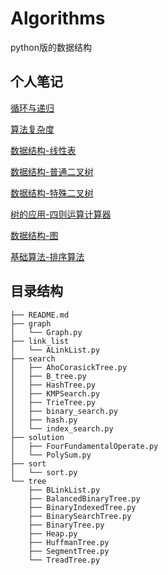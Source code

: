 # Algorithms
python版的数据结构

## 个人笔记

[循环与递归](http://www.citisy.site/posts/47258.html)

[算法复杂度](http://www.citisy.site/posts/30614.html)

[数据结构-线性表](http://www.citisy.site/posts/38337.html)

[数据结构-普通二叉树](http://www.citisy.site/posts/47120.html)

[数据结构-特殊二叉树](http://www.citisy.site/posts/1307.html)

[树的应用-四则运算计算器](http://www.citisy.site/posts/24487.html)

[数据结构-图](http://www.citisy.site/posts/41634.html)

[基础算法-排序算法](http://www.citisy.site/posts/52973.html)

## 目录结构

```
├── README.md
├── graph
│   └── Graph.py
├── link_list
│   └── ALinkList.py
├── search
│   ├── AhoCorasickTree.py
│   ├── B_tree.py
│   ├── HashTree.py
│   ├── KMPSearch.py
│   ├── TrieTree.py
│   ├── binary_search.py
│   ├── hash.py
│   └── index_search.py
├── solution
│   ├── FourFundamentalOperate.py
│   └── PolySum.py
├── sort
│   └── sort.py
└── tree
    ├── BLinkList.py
    ├── BalancedBinaryTree.py
    ├── BinaryIndexedTree.py
    ├── BinarySearchTree.py
    ├── BinaryTree.py
    ├── Heap.py
    ├── HuffmanTree.py
    ├── SegmentTree.py
    └── TreadTree.py
```

